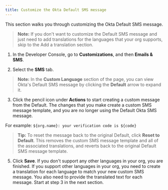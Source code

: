 ```yaml
---
title: Customize the Okta Default SMS message
---
```


This section walks you through customizing the Okta Default SMS message.

> **Note:**  If you don't want to customize the Default SMS message and just need to add translations for the languages that your org supports, skip to the <GuideLink link="../add-translation">Add a translation</GuideLink> section.

1. In the Developer Console, go to **Customizations**, and then **Emails & SMS**.

2. Select the **SMS** tab.

> **Note:** In the **Custom Language** section of the page, you can view Okta's Default SMS message by clicking the **Default** arrow to expand it.

3. Click the pencil icon under **Actions** to start creating a custom message from the Default. The changes that you make create a custom SMS message template, and you are no longer using the Default Okta SMS message.

For example: `${org.name}: your verification code is ${code}`

> **Tip:** To reset the message back to the original Default, click **Reset to Default**. This removes the custom SMS message template and all of the associated translations, and reverts back to the original Default SMS message template.

5. Click **Save**. If you don't support any other languages in your org, you are finished. If you support other languages in your org, you need to <GuideLink link="../add-translation">create a translation</GuideLink> for each language to match your new custom SMS message. You also need to provide the translated text for each message. Start at step 3 in the next section.

<NextSectionLink/>
